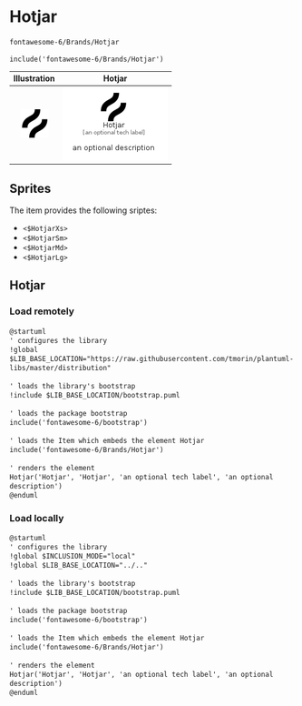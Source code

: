 # Hotjar


```text
fontawesome-6/Brands/Hotjar
```

```text
include('fontawesome-6/Brands/Hotjar')
```



| Illustration | Hotjar |
| :---: | :---: |
| ![illustration for Illustration](../../fontawesome-6/Brands/Hotjar.png) | ![illustration for Hotjar](../../fontawesome-6/Brands/Hotjar.Local.png) |



## Sprites
The item provides the following sriptes:

- `<$HotjarXs>`
- `<$HotjarSm>`
- `<$HotjarMd>`
- `<$HotjarLg>`





## Hotjar

### Load remotely
```plantuml
@startuml
' configures the library
!global $LIB_BASE_LOCATION="https://raw.githubusercontent.com/tmorin/plantuml-libs/master/distribution"

' loads the library's bootstrap
!include $LIB_BASE_LOCATION/bootstrap.puml

' loads the package bootstrap
include('fontawesome-6/bootstrap')

' loads the Item which embeds the element Hotjar
include('fontawesome-6/Brands/Hotjar')

' renders the element
Hotjar('Hotjar', 'Hotjar', 'an optional tech label', 'an optional description')
@enduml
```

### Load locally
```plantuml
@startuml
' configures the library
!global $INCLUSION_MODE="local"
!global $LIB_BASE_LOCATION="../.."

' loads the library's bootstrap
!include $LIB_BASE_LOCATION/bootstrap.puml

' loads the package bootstrap
include('fontawesome-6/bootstrap')

' loads the Item which embeds the element Hotjar
include('fontawesome-6/Brands/Hotjar')

' renders the element
Hotjar('Hotjar', 'Hotjar', 'an optional tech label', 'an optional description')
@enduml
```

